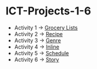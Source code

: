 # ICT-Projects-1-6

- Activity 1 -> [Grocery Lists](./Activity%201/GroceryLists.html)
- Activity 2 -> [Recipe](./Activity%202/recipe.html)
- Activity 3 -> [Genre](./Activity%203/Movie.html)
- Activity 4 -> [Inline](./Activity%204/navbar.html)
- Activity 5 -> [Schedule](./Activity%205/Schedule.html)
- Activity 6 -> [Story](./Activity%206/story.html)
